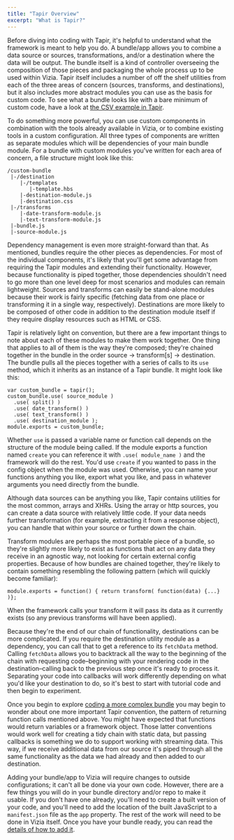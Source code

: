 ```yaml
---
title: "Tapir Overview"
excerpt: "What is Tapir?"
---
```

Before diving into coding with Tapir, it's helpful to understand what the framework is meant to help you do. A bundle/app allows you to combine a data source or sources, transformations, and/or a destination where the data will be output. The bundle itself is a kind of controller overseeing the composition of those pieces and packaging the whole process up to be used within Vizia. Tapir itself includes a number of off the shelf utilities from each of the three areas of concern (sources, transforms, and destinations), but it also includes more abstract modules you can use as the basis for custom code. To see what a bundle looks like with a bare minimum of custom code, have a look at [the CSV example in Tapir](https://github.com/vizia/tapir/tree/master/examples/csv).

To do something more powerful, you can use custom components in combination with the tools already available in Vizia, or to combine existing tools in a custom configuration. All three types of components are written as separate modules which will be dependencies of your main bundle module. For a bundle with custom modules you've written for each area of concern, a file structure might look like this:
```
/custom-bundle
 |-/destination
    |-/templates
       |-template.hbs
    |-destination-module.js
    |-destination.css
 |-/transforms
    |-date-transform-module.js
    |-text-transform-module.js
 |-bundle.js
 |-source-module.js
 ```
 
Dependency management is even more straight-forward than that. As mentioned, bundles require the other pieces as dependencies. For most of the individual components, it's likely that you'll get some advantage from requiring the Tapir modules and extending their functionality. However, because functionality is piped together, those dependencies shouldn't need to go more than one level deep for most scenarios and modules can remain lightweight. Sources and transforms can easily be stand-alone modules because their work is fairly specific (fetching data from one place or transforming it in a single way, respectively). Destinations are more likely to be composed of other code in addition to the destination module itself if they require display resources such as HTML or CSS.

Tapir is relatively light on convention, but there are a few important things to note about each of these modules to make them work together. One thing that applies to all of them is the way they're composed; they're chained together in the bundle in the order source → transform[s] → destination. The bundle pulls all the pieces together with a series of calls to its `use` method, which it inherits as an instance of a Tapir bundle. It might look like this:
```
var custom_bundle = tapir();
custom_bundle.use( source_module )
  .use( split() )
  .use( date_transform() )
  .use( text_transform() )
  .use( destination_module );
module.exports = custom_bundle;
```

Whether `use` is passed a variable name or function call depends on the structure of the module being called. If the module exports a function named `create` you can reference it with `.use( module_name )` and the framework will do the rest. You'd use `create` if you wanted to pass in the config object when the module was used. Otherwise, you can name your functions anything you like, export what you like, and pass in whatever arguments you need directly from the bundle.

Although data sources can be anything you like, Tapir contains utilities for the most common, arrays and XHRs. Using the array or http sources, you can create a data source with relatively little code. If your data needs further transformation (for example, extracting it from a response object), you can handle that within your source or further down the chain. 

Transform modules are perhaps the most portable piece of a bundle, so they're slightly more likely to exist as functions that act on any data they receive in an agnostic way, not looking for certain external config properties. Because of how bundles are chained together, they're likely to contain something resembling the following pattern (which will quickly become familiar): 
```
module.exports = function() { return transform( function(data) {...} )};
``` 
When the framework calls your transform it will pass its data as it currently exists (so any previous transforms will have been applied).

Because they're the end of our chain of functionality, destinations can be more complicated. If you require the destination utility module as a dependency, you can call that to get a reference to its `fetchData` method. Calling `fetchData` allows you to backtrack all the way to the beginning of the chain with requesting code–beginning with your rendering code in the destination–calling back to the previous step once it's ready to process it. Separating your code into callbacks will work differently depending on what you'd like your destination to do, so it's best to start with tutorial code and then begin to experiment. 

Once you begin to explore [coding a more complex bundle](https://brandwatch-developers.readme.io/docs/1-introduction) you may begin to wonder about one more important Tapir convention, the pattern of returning function calls mentioned above. You might have expected that functions would return variables or a framework object. Those latter conventions would work well for creating a tidy chain with static data, but passing callbacks is something we do to support working with streaming data. This way, if we receive additional data from our source it's piped through all the same functionality as the data we had already and then added to our destination. 

Adding your bundle/app to Vizia will require changes to outside configurations; it can't all be done via your own code. However, there are a few things you will do in your bundle directory and/or repo to make it usable. If you don't have one already, you'll need to create a built version of your code, and you'll need to add the location of the built JavaScript to a `manifest.json` file as the `app` property. The rest of the work will need to be done in Vizia itself. Once you have your bundle ready, you can read the [details of how to add it](https://docs.google.com/document/d/1BFhFzcvKBUjPH9Hnp8eHj_AwMSS_9wVRMgwtVQgwtIo/edit).